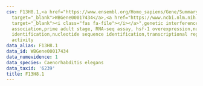 ```yaml
---
csv: F13H8.1,<a href="https://www.ensembl.org/Homo_sapiens/Gene/Summary?db=core;g=WBGene00017434"
  target="_blank">WBGene00017434</a>,<a href="https://www.ncbi.nlm.nih.gov/pubmed/30894454"
  target="_blank"><i class="fas fa-file"></i></a>",genetic interference,functional
  association,prime adult stage, RNA-seq assay, hsf-1 overexpression,nucleotide sequence
  identification,nucleotide sequence identification,transcriptional regulation,up-regulates
  activity
data_alias: F13H8.1
data_id: WBGene00017434
data_numevidence: 1
data_species: Caenorhabditis elegans
data_taxid: '6239'
title: F13H8.1
---
```

